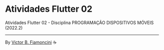 # Atividades Flutter 02

Atividades Flutter 02 - Disciplina PROGRAMAÇÃO DISPOSITIVOS MÓVEIS (2022.2)

----------
By [Victor B. Fiamoncini](https://github.com/Victor-Fiamoncini) ☕️
